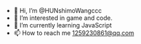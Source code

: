 - 👋 Hi, I’m @HUNshimoWangccc
- 👀 I’m interested in game and code.
- 🌱 I’m currently learning JavaScript
- 📫 How to reach me 1259230861@qq.com

<!---
HUNshimoWangccc/HUNshimoWangccc is a ✨ special ✨ repository because its `README.md` (this file) appears on your GitHub profile.
You can click the Preview link to take a look at your changes.
--->
